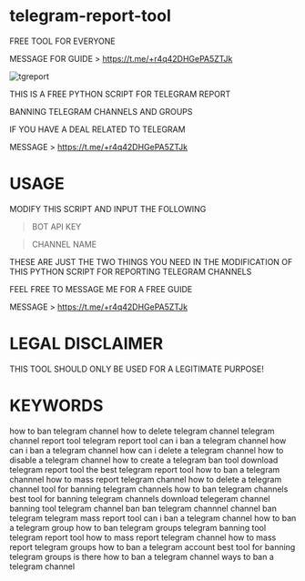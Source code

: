 # telegram-report-tool
FREE TOOL FOR EVERYONE

MESSAGE FOR GUIDE > https://t.me/+r4q42DHGePA5ZTJk

![tgreport](https://user-images.githubusercontent.com/125784563/221641878-8e9cdb9a-a212-4704-8d40-1f65b3540106.png)


THIS IS A FREE PYTHON SCRIPT FOR TELEGRAM REPORT

BANNING TELEGRAM CHANNELS AND GROUPS

IF YOU HAVE A DEAL RELATED TO TELEGRAM 

MESSAGE > https://t.me/+r4q42DHGePA5ZTJk

# USAGE

MODIFY THIS SCRIPT AND INPUT THE FOLLOWING
> BOT API KEY

> CHANNEL NAME


THESE ARE JUST THE TWO THINGS YOU NEED IN THE MODIFICATION OF THIS PYTHON SCRIPT FOR REPORTING TELEGRAM CHANNELS

FEEL FREE TO MESSAGE ME FOR A FREE GUIDE

MESSAGE > https://t.me/+r4q42DHGePA5ZTJk


# LEGAL DISCLAIMER

THIS TOOL SHOULD ONLY BE USED FOR A LEGITIMATE PURPOSE!


# KEYWORDS
how to ban telegram channel how to delete telegram channel telegram channel report tool telegram report tool can i ban a telegram channel how can i ban a telegram channel how can i delete a telegram channel how to disable a telegram channel how to create a telegram ban tool download telegram report tool the best telegram report tool how to ban a telegram channnel how to mass report telegram channel how to delete a telegram channel tool for banning telegram channels how to ban telegram channels best tool for banning telegram channels download telegeram channel banning tool telegram channel ban ban telegram channnel channel ban telegram telegram mass report tool can i ban a telegram channel how to ban a telegram group how to ban telegram groups telegram banning tool telegram report tool how to mass report telegram channel how to mass report telegram groups how to ban a telegram account best tool for banning telegram groups is there how to ban a telegram channel ways to ban a telegram channel
